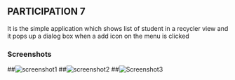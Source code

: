 ## PARTICIPATION 7
It is the simple application which shows list of student in a recycler view and it pops up a dialog box when a add icon on the menu is clicked  
### Screenshots
##![screenshot1](https://user-images.githubusercontent.com/74615179/158572080-990c916d-e605-40c6-bec5-1cc5ac0860a3.png)
##![screenshot2](https://user-images.githubusercontent.com/74615179/158572057-91d4db73-4708-4011-a357-21cf6dfa9226.png)
##![Screenshot3](https://user-images.githubusercontent.com/74615179/158572072-1e8c4dfe-a2c4-4c41-832f-67fd38a5ed90.png)
